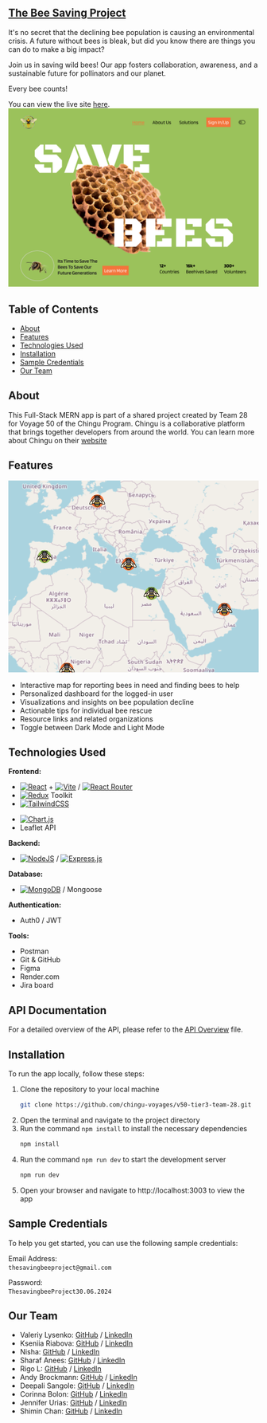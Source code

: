 ## [**The Bee Saving Project**](https://v50-tier3-team-28.onrender.com/)

It's no secret that the declining bee population is causing an environmental crisis. A future without bees is bleak, but did you know there are things you can do to make a big impact?

Join us in saving wild bees! Our app fosters collaboration, awareness, and a sustainable future for pollinators and our planet.

Every bee counts!

You can view the live site [here](https://v50-tier3-team-28.onrender.com/).
![Hero Page image](./client/src/assets/imgs/bees-hero.png)

## Table of Contents

- [About](#about)
- [Features](#features)
- [Technologies Used](#technologies-used)
- [Installation](#installation)
- [Sample Credentials](#sample-credentials)
- [Our Team](#our-team)

## About


This Full-Stack MERN app is part of a shared project created by Team 28 for Voyage 50 of the Chingu Program. Chingu is a collaborative platform that brings together developers from around the world. You can learn more about Chingu on their [website](https://www.chingu.io/)


## Features

![Interactive Map Screenshot](./docs/bees-map.png)

- Interactive map for reporting bees in need and finding bees to help
- Personalized dashboard for the logged-in user
- Visualizations and insights on bee population decline
- Actionable tips for individual bee rescue
- Resource links and related organizations
- Toggle between Dark Mode and Light Mode

## Technologies Used

**Frontend:**

* [![React][React.js]][React-url] + [![Vite][vitejs]][Vite-url] / [![React Router][react-router]][reactrouter-url]
* [![Redux][redux]][redux-url] Toolkit
* [![TailwindCSS][tailwindcss]][tailwind-url]
- [![Chart.js][chart.js]][chart-url]
- Leaflet API

**Backend:**

- [![NodeJS][node.js]][nodejs-url] / [![Express.js][express.js]][expressjs-url]

**Database:**

* [![MongoDB][MongoDB]][mongo-url] / Mongoose

**Authentication:**

- Auth0 / JWT

**Tools:**

- Postman
- Git & GitHub
- Figma
- Render.com
- Jira board

## API Documentation

For a detailed overview of the API, please refer to the [API Overview](docs/api-overview.md) file.

## Installation

To run the app locally, follow these steps:

1. Clone the repository to your local machine
    ```sh
    git clone https://github.com/chingu-voyages/v50-tier3-team-28.git
    ```
2. Open the terminal and navigate to the project directory
3. Run the command `npm install` to install the necessary dependencies
    ```sh
    npm install
    ```
4. Run the command `npm run dev` to start the development server
    ```sh
    npm run dev
    ```
5. Open your browser and navigate to http://localhost:3003 to view the app

## Sample Credentials

To help you get started, you can use the following sample credentials:

Email Address:  
    ```
        thesavingbeeproject@gmail.com
    ```

Password:  
    ```
    ThesavingbeeProject30.06.2024
    ```

## Our Team

- Valeriy Lysenko: [GitHub](https://github.com/Valeriusdev) / [LinkedIn](https://www.linkedin.com/in/valeriylysenko/)
- Kseniia Riabova: [GitHub](https://github.com/KseniiaRiabova) / [LinkedIn](https://www.linkedin.com/in/kseniia--riabova/)
- Nisha: [GitHub](https://github.com/NishaVijai) / [LinkedIn](https://www.linkedin.com/in/noorunnisha-thamizuddin-319976105/)
- Sharaf Anees: [GitHub](https://github.com/sharafcs50) / [LinkedIn](https://linkedin.com/in/sharafrica)
- Rigo L: [GitHub](https://github.com/r1g023) / [LinkedIn](https://www.linkedin.com/in/rigo0101/)
- Andy Brockmann: [GitHub](https://github.com/PongRVA) / [LinkedIn](https://linkedin.com/in/andybrockmann)
- Deepali Sangole: [GitHub](https://github.com/ss-deep) / [LinkedIn](https://www.linkedin.com/in/deepali-sangole-49b0841b/)
- Corinna Bolon: [GitHub](https://github.com/corinnabolon) / [LinkedIn](https://www.linkedin.com/in/corinna-bolon-690003297/)
- Jennifer Urias: [GitHub](https://github.com/eatwanderexplore) / [LinkedIn](https://www.linkedin.com/in/jennyurias/)
- Shimin Chan: [GitHub](https://github.com/Natkuma01) / [LinkedIn](https://www.linkedin.com/in/natalie-chan-shimin/) 


[React.js]: https://img.shields.io/badge/React-20232A?style=for-the-badge&logo=react&logoColor=61DAFB
[React-url]: https://reactjs.org/
[MongoDB]: https://img.shields.io/badge/MongoDB-%234ea94b.svg?logo=mongodb&logoColor=white
[mongo-url]: https://www.mongodb.com/
[vitejs]: https://img.shields.io/badge/Vite-646CFF?logo=vite&logoColor=fff
[Vite-url]: https://vitejs.dev/
[React-router]: https://img.shields.io/badge/React_Router-CA4245?logo=react-router&logoColor=white
[reactrouter-url]: https://reactrouter.com/en/main
[redux]: https://img.shields.io/badge/Redux-764ABC?logo=redux&logoColor=fff
[redux-url]: https://redux-toolkit.js.org/
[tailwindcss]: https://img.shields.io/badge/Tailwind%20CSS-%2338B2AC.svg?logo=tailwind-css&logoColor=white
[tailwind-url]: https://tailwindcss.com/
[chart.js]: https://img.shields.io/badge/Chart.js-FF6384?logo=chartdotjs&logoColor=fff
[chart-url]: https://www.chartjs.org/
[node.js]: https://img.shields.io/badge/Node.js-6DA55F?logo=node.js&logoColor=white
[nodejs-url]: https://nodejs.org
[express.js]: https://img.shields.io/badge/Express.js-%23404d59.svg?logo=express&logoColor=%2361DAFB
[expressjs-url]: https://expressjs.com/